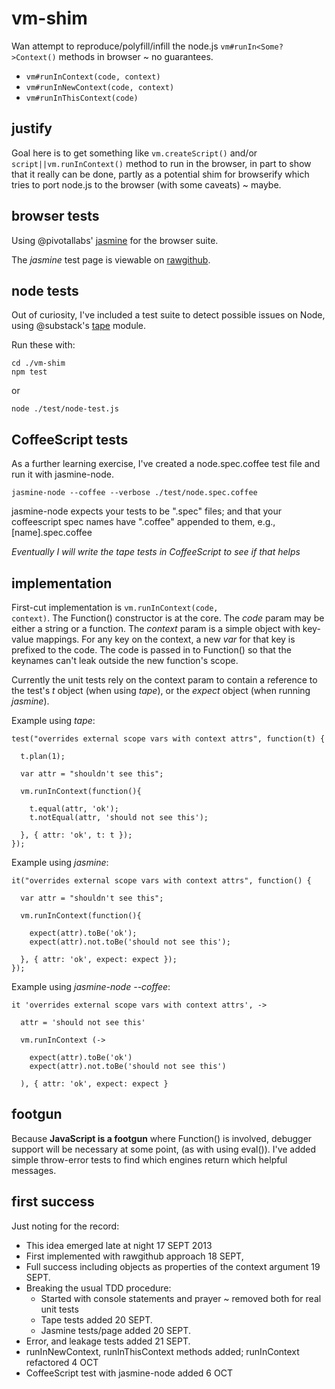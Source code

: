 vm-shim
=======

Wan attempt to reproduce/polyfill/infill the node.js 
<code>vm#runIn<Some?>Context()</code> methods in browser ~ no guarantees.

+ <code>vm#runInContext(code, context)</code>
+ <code>vm#runInNewContext(code, context)</code>
+ <code>vm#runInThisContext(code)</code>

justify
-------

Goal here is to get something like <code>vm.createScript()</code> and/or 
<code>script||vm.runInContext()</code> method to run in the browser, in part to 
show that it really can be done, partly as a potential shim for browserify which 
tries to port node.js to the browser (with some caveats) ~ maybe.

browser tests
-------------

Using @pivotallabs' <a href='https://github.com/pivotal/jasmine'>jasmine</a> for the 
browser suite.

The *jasmine* test page is viewable on 
<a href='//rawgithub.com/dfkaye/vm-shim/master/test/browser/SpecRunner.html' 
   target='_new' title='opens in new tab or window'>
  rawgithub</a>.

node tests
----------

Out of curiosity, I've included a test suite to detect possible issues on Node, 
using @substack's <a href='https://github.com/substack/tape'>tape</a> module. 

Run these with:

    cd ./vm-shim
    npm test
  
or 
  
    node ./test/node-test.js

    
CoffeeScript tests
------------------

As a further learning exercise, I've created a node.spec.coffee test file and 
run it with jasmine-node.  

    jasmine-node --coffee --verbose ./test/node.spec.coffee

jasmine-node expects your tests to be ".spec" files; and that your coffeescript 
spec names have ".coffee" appended to them, e.g., [name].spec.coffee


*Eventually I will write the tape tests in CoffeeScript to see if that helps*

    
implementation
--------------

First-cut implementation is <code>vm.runInContext(code, context)</code>. The 
Function() constructor is at the core. The *code* param may be either a string 
or a function. The *context* param is a simple object with key-value mappings. 
For any key on the context, a new *var* for that key is prefixed to the code. The
code is passed in to Function() so that the keynames can't leak outside the new 
function's scope.

Currently the unit tests rely on the context param to contain a reference to the 
test's *t* object (when using *tape*), or the *expect* object (when running 
*jasmine*).

Example using *tape*:

    test("overrides external scope vars with context attrs", function(t) {

      t.plan(1);

      var attr = "shouldn't see this";
       
      vm.runInContext(function(){
      
        t.equal(attr, 'ok');
        t.notEqual(attr, 'should not see this');

      }, { attr: 'ok', t: t });
    });

Example using *jasmine*:

    it("overrides external scope vars with context attrs", function() {

      var attr = "shouldn't see this";

      vm.runInContext(function(){

        expect(attr).toBe('ok');
        expect(attr).not.toBe('should not see this');

      }, { attr: 'ok', expect: expect });
    });

Example using *jasmine-node --coffee*:

    it 'overrides external scope vars with context attrs', ->

      attr = 'should not see this'
      
      vm.runInContext (->
        
        expect(attr).toBe('ok')
        expect(attr).not.toBe('should not see this')
        
      ), { attr: 'ok', expect: expect }
    
    
footgun
-------

Because __JavaScript is a footgun__ where Function() is involved, debugger support 
will be necessary at some point, (as with using eval()).  I've added simple 
throw-error tests to find which engines return which helpful messages.


first success
-------------
Just noting for the record:

+ This idea emerged late at night 17 SEPT 2013 
+ First implemented with rawgithub approach 18 SEPT, 
+ Full success including objects as properties of the context argument 19 SEPT.
+ Breaking the usual TDD procedure:
  + Started with console statements and prayer ~ removed both for real unit tests
  + Tape tests added 20 SEPT.
  + Jasmine tests/page added 20 SEPT.
+ Error, and leakage tests added 21 SEPT.
+ runInNewContext, runInThisContext methods added; runInContext refactored 4 OCT
+ CoffeeScript test with jasmine-node added 6 OCT